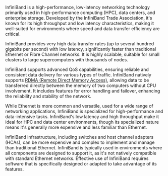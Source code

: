 InfiniBand is a high-performance, low-latency networking technology primarily used in high-performance computing (HPC), data centers, and enterprise storage. Developed by the InfiniBand Trade Association, it's known for its high throughput and low latency characteristics, making it well-suited for environments where speed and data transfer efficiency are critical.

InfiniBand provides very high data transfer rates (up to several hundred gigabits per second) with low latency, significantly faster than traditional Ethernet or Fibre Channel networks. It is highly scalable, suitable for small clusters to large supercomputers with thousands of nodes.

InfiniBand supports advanced QoS capabilities, ensuring reliable and consistent data delivery for various types of traffic. InfiniBand natively supports [RDMA (Remote Direct Memory Access)](../misc/rdma.md), allowing data to be transferred directly between the memory of two computers without CPU involvement. It includes features for error handling and failover, enhancing the reliability and stability of the network.

While Ethernet is more common and versatile, used for a wide range of networking applications, InfiniBand is specialized for high-performance and data-intensive tasks. InfiniBand's low latency and high throughput make it ideal for HPC and data center environments, though its specialized nature means it's generally more expensive and less familiar than Ethernet.

InfiniBand infrastructure, including switches and host channel adapters (HCAs), can be more expensive and complex to implement and manage than traditional Ethernet. InfiniBand is typically used in environments where all components are designed to support it, as it's not natively compatible with standard Ethernet networks. Effective use of InfiniBand requires software that is specifically designed or adapted to take advantage of its features.
